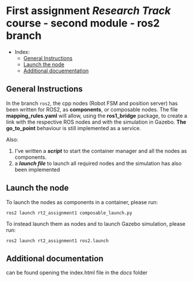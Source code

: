 # First assignment _Research Track_ course - second module - ros2 branch

- Index:
  - [General Instructions](#general-instructions)
  - [Launch the node](#launch-the-node)
  - [Additional docuementation](#additional-documentation)
## General Instructions

In the branch `ros2`, the cpp nodes (Robot FSM and position server) has been written for ROS2, as **components**, or composable nodes. The file **mapping_rules.yaml** will allow, using the **ros1_bridge** package, to create a link with the respective ROS nodes and with the simulation in Gazebo. **The go_to_point** behaviour is still implemented as a service.

Also:

1. I've written a _**script**_ to start the container manager and all the nodes as components.
2. a   _**launch file**_  to launch all required nodes and the simulation has also been implemented

## Launch the node 

To launch the nodes as components in a container, please run:
```
ros2 launch rt2_assignment1 composable_launch.py
```
To instead launch them as nodes and to launch Gazebo simulation, please run:
```
ros2 launch rt2_assignment1 ros2.launch
```
## Additional documentation

can be found opening the index.html file in the *docs* folder
